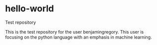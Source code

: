 hello-world
===========

Test repository

This is the test repository for the user benjamingregory. This user is focusing on the python language with an emphasis in machine learning.
